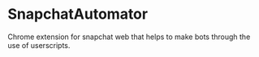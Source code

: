 # SnapchatAutomator
Chrome extension for snapchat web that helps to make bots through the use of userscripts.

